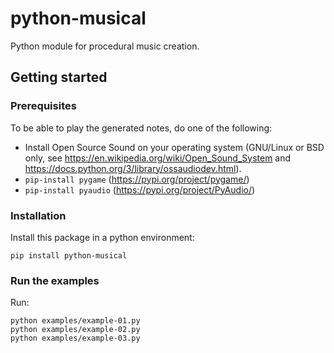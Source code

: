 # python-musical

Python module for procedural music creation.


## Getting started


### Prerequisites

To be able to play the generated notes, do one of the following:

- Install Open Source Sound on your operating system (GNU/Linux or BSD only,
  see https://en.wikipedia.org/wiki/Open_Sound_System and
  https://docs.python.org/3/library/ossaudiodev.html).
- `pip-install pygame` (https://pypi.org/project/pygame/)
- `pip-install pyaudio` (https://pypi.org/project/PyAudio/)


### Installation

Install this package in a python environment:

    pip install python-musical


### Run the examples

Run:

    python examples/example-01.py
    python examples/example-02.py
    python examples/example-03.py
